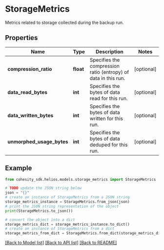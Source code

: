 # StorageMetrics

Metrics related to storage collected during the backup run.

## Properties

Name | Type | Description | Notes
------------ | ------------- | ------------- | -------------
**compression_ratio** | **float** | Specifies the compression ratio (entropy) of data in this run. | [optional] 
**data_read_bytes** | **int** | Specifies the bytes of data read for this run. | [optional] 
**data_written_bytes** | **int** | Specifies the bytes of data written for this run. | [optional] 
**unmorphed_usage_bytes** | **int** | Specifies the bytes of data deduped for this run. | [optional] 

## Example

```python
from cohesity_sdk.helios.models.storage_metrics import StorageMetrics

# TODO update the JSON string below
json = "{}"
# create an instance of StorageMetrics from a JSON string
storage_metrics_instance = StorageMetrics.from_json(json)
# print the JSON string representation of the object
print(StorageMetrics.to_json())

# convert the object into a dict
storage_metrics_dict = storage_metrics_instance.to_dict()
# create an instance of StorageMetrics from a dict
storage_metrics_from_dict = StorageMetrics.from_dict(storage_metrics_dict)
```
[[Back to Model list]](../README.md#documentation-for-models) [[Back to API list]](../README.md#documentation-for-api-endpoints) [[Back to README]](../README.md)


